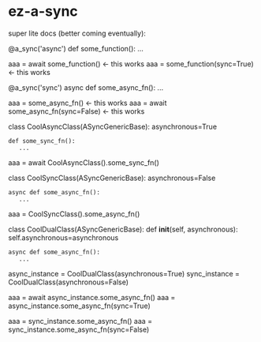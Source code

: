 # ez-a-sync

super lite docs (better coming eventually):

@a_sync('async')
def some_function():
    ...
    
aaa = await some_function()      <- this works
aaa = some_function(sync=True)   <- this works


@a_sync('sync')
async def some_async_fn():
   ...
   
aaa = some_async_fn()                  <- this works
aaa = await some_async_fn(sync=False)  <- this works



class CoolAsyncClass(ASyncGenericBase):
    asynchronous=True
    
    def some_sync_fn():
       ...
       
       
aaa = await CoolAsyncClass().some_sync_fn()


class CoolSyncClass(ASyncGenericBase):
    asynchronous=False
    
    async def some_async_fn():
       ...
       
       
aaa = CoolSyncClass().some_async_fn()


class CoolDualClass(ASyncGenericBase):
    def __init__(self, asynchronous):
        self.asynchronous=asynchronous
    
    async def some_async_fn():
       ...
       

async_instance = CoolDualClass(asynchronous=True)
sync_instance = CoolDualClass(asynchronous=False)

aaa = await async_instance.some_async_fn()
aaa = async_instance.some_async_fn(sync=True)

aaa = sync_instance.some_async_fn()
aaa = sync_instance.some_async_fn(sync=False)


